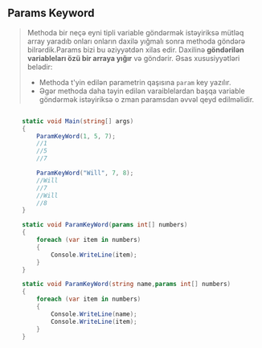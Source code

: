 
## Params Keyword 
> Methoda bir neçə eyni tipli variable göndərmək istəyiriksə mütləq array yaradıb onları onların daxilə yığmalı sonra methoda göndərə bilrərdik.Params bizi bu əziyyətdən xilas edir. Daxilinə **göndərilən variableları özü bir arraya yığır** və göndərir. Əsas xususiyyətləri belədir:
> - Methoda t'yin edilən parametrin qaşısına  `param` key yazılır.
> - Əgər methoda daha təyin edilən varaiblelardan başqa variable göndərmək istəyiriksə o zman paramsdan əvvəl qeyd edilməlidir.

```c#

    static void Main(string[] args)
    {
        ParamKeyWord(1, 5, 7);
        //1
        //5
        //7

        ParamKeyWord("Will", 7, 8);
        //Will
        //7
        //Will
        //8
    }

    static void ParamKeyWord(params int[] numbers)
    {
        foreach (var item in numbers)
        {
            Console.WriteLine(item);
        }
    }

    static void ParamKeyWord(string name,params int[] numbers)
    {
        foreach (var item in numbers)
        {
            Console.WriteLine(name);
            Console.WriteLine(item);
        }
    }

```


